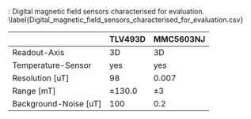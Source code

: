 : Digital magnetic field sensors characterised for evaluation. \label{Digital_magnetic_field_sensors_characterised_for_evaluation.csv}

|                       | TLV493D | MMC5603NJ |
| --------------------- | ------- | --------- |
| Readout-Axis          | 3D      | 3D        |
| Temperature-Sensor    | yes     | yes       |
| Resolution [uT]       | 98      | 0.007     |
| Range [mT]            | ±130.0  | ±3        |
| Background-Noise [uT] | 100     | 0.2       |
